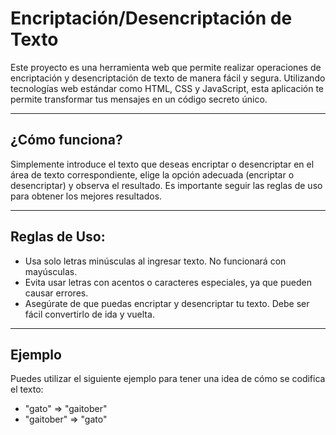 # Encriptación/Desencriptación de Texto

Este proyecto es una herramienta web que permite realizar operaciones de encriptación y desencriptación de texto de manera fácil y segura. Utilizando tecnologías web estándar como HTML, CSS y JavaScript, esta aplicación te permite transformar tus mensajes en un código secreto único.

---

## ¿Cómo funciona?

Simplemente introduce el texto que deseas encriptar o desencriptar en el área de texto correspondiente, elige la opción adecuada (encriptar o desencriptar) y observa el resultado. Es importante seguir las reglas de uso para obtener los mejores resultados.

---

## Reglas de Uso:

- Usa solo letras minúsculas al ingresar texto. No funcionará con mayúsculas.
- Evita usar letras con acentos o caracteres especiales, ya que pueden causar errores.
- Asegúrate de que puedas encriptar y desencriptar tu texto. Debe ser fácil convertirlo de ida y vuelta.

---

## Ejemplo

Puedes utilizar el siguiente ejemplo para tener una idea de cómo se codifica el texto:
  - "gato" => "gaitober"
  - "gaitober" => "gato"

